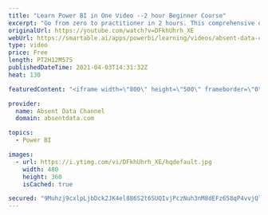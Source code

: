 ```yaml
---
title: "Learn Power BI in One Video --2 hour Beginner Course"
excerpt: "Go from zero to practitioner in 2 hours. This comprehensive overview course will show you the fundamentals of building DAX measures, visualizations, and dashboards in Power BI. You can find the file here: https://github.com/Gaelim/Power-BI-Courses/blob/master/fb_campaign.csv  Power BI is one of the best"
originalUrl: https://youtube.com/watch?v=DFkhUhrh_XE
webUrl: https://smartable.ai/apps/powerbi/learning/videos/absent-data-channel-learn-power-bi-in-one-video-2-hour-beginner-course/
type: video
price: Free
length: PT2H12M57S
publishedDateTime: 2021-04-03T14:31:32Z
heat: 130

featuredContent: "<iframe width=\"800\" height=\"500\" frameborder=\"0\" src=\"https://www.youtube.com/embed/DFkhUhrh_XE\" allow=\"accelerometer; autoplay; encrypted-media; gyroscope; picture-in-picture\" allowfullscreen></iframe>"

provider:
  name: Absent Data Channel
  domain: absentdata.com

topics:
  - Power BI

images:
  - url: https://i.ytimg.com/vi/DFkhUhrh_XE/hqdefault.jpg
    width: 480
    height: 360
    isCached: true

secured: "9Muhzj9cxlpLjbDck2JK4el886S2t6SUQIvjPczNuh3nM8dEFz658qP4vvjQlZY+YeRRvsPgwgnCEHsfUqBC1udywMmu9htoEm+lGAsK78l0WeblRLjD1/kzY/o3NGdFpfmNFmzMa4aNAD8GOsAZRAcp0B6hMNkOmI9XF/Pfi1htK6ZgmO0IKzsFAf41DO4ws9sNdwsK7GtBxSAagGyoxlLVSMmlM0tK2/q37MSqEs8Sp8OzetBsmwOdq5TVjtNOuhaNPJNt28nAfnyZBsj7AFFugZnsR0hAAk6fgn8/a5RnYwKDL8NrdqfbUt1vNTKwLU7Ph25PBWHIZYVdQHkMQvqZaUpjcSzzAhjbFV9p8v+DbXzSvK+TVDUY0GaS5cufIkSsLyEF/IT8FmuiM05BqB/RjiVnIxwW6N7VrQPlxoM=;u8n9n0h8inqsMa2iwlMSZw=="
---
```


